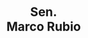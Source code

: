---
title: "Sen.</br> Marco Rubio"
short: "MR"
short2: mr
active: true
categories:
 - voterguidecandidate
issues:
 - issue: "Free Speech"
   position: "Whaddddyaaa know?!?!"
 - issue: "Access"
   position: "uhhhhhhh - SHUT UP"
---